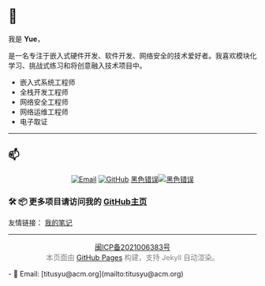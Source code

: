 # 👋 

我是 **Yue**，

是一名专注于嵌入式硬件开发、软件开发、网络安全的技术爱好者。我喜欢模块化学习、挑战式练习和将创意融入技术项目中。
- 嵌入式系统工程师
- 全栈开发工程师
- 网络安全工程师
- 网络运维工程师
- 电子取证
---



## 📫
<p align="center">
  <a href="mailto:hi@xyw.cx"><img src="https://img.shields.io/badge/Email-hi@xyw.cx-blue?logo=gmail&logoColor=white" alt="Email"></a>
  <a href="https://github.com/hiyuey3"><img src="https://img.shields.io/badge/GitHub-hiyuey3-black?logo=github" alt="GitHub"></a>
  <a href="https://twitter.com/Y3Yue">黑色错误<img src="https://img.shields.io/badge/Twitter-@yourhandle-1DA1F2?logo=twitter&logoColor=white" alt="黑色错误"></a>
<!--   <a href="https://space.bilibili.com/"><img src="https://img.shields.io/badge/Bilibili-主页-00A1D6?logo=bilibili&logoColor=white" alt="Bilibili"></a> -->
</p>



### 🛠️ 📦 更多项目请访问我的 [GitHub主页](https://github.com/hiyuey3)



友情链接：
<a href ="https://www.5i03.cn" >我的笔记</a> 

---
<p style="text-align: center; color: gray; font-size: 0.9rem;">
<a href="https://beian.miit.gov.cn/" target="_blank">闽ICP备2021006383号</a><br>
本页面由 <a href="https://pages.github.com/" target="_blank">GitHub Pages</a> 构建，支持 Jekyll 自动渲染。
</p>
- 📧 Email: [titusyu@acm.org](mailto:titusyu@acm.org)  
